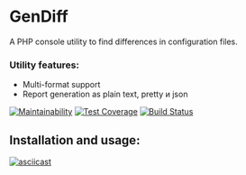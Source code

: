 # GenDiff
A PHP console utility to find differences in configuration files.
### Utility features:
* Multi-format support
* Report generation as plain text, pretty и json

[![Maintainability](https://api.codeclimate.com/v1/badges/1b9f4d3e473ac5d85109/maintainability)](https://codeclimate.com/github/Mariya1316/project-lvl2-s459/maintainability)
[![Test Coverage](https://api.codeclimate.com/v1/badges/1b9f4d3e473ac5d85109/test_coverage)](https://codeclimate.com/github/Mariya1316/project-lvl2-s459/test_coverage)
[![Build Status](https://travis-ci.org/Mariya1316/project-lvl2-s459.svg?branch=master)](https://travis-ci.org/Mariya1316/project-lvl2-s459)
## Installation and usage:
[![asciicast](https://asciinema.org/a/CPgCfVezQ6ftUlP7F19IWifjE.svg)](https://asciinema.org/a/CPgCfVezQ6ftUlP7F19IWifjE)